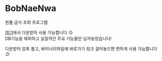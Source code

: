 # BobNaeNwa
윈폼 급식 조회 프로그램

[여기](https://drive.google.com/file/d/13GjZLtqfWw78p0TkU65qdvrFhB5X4Cdh/view?usp=sharing)에서 다운받아 사용 가능합니다 :D  
DB기능을 제외하고 실질적인 주요 기능들만 남겨놓았습니다!  

다운받아 압축 풀고, 바이너리파일에 바로가기 링크 걸어놓으면 편하게 사용 가능합니다 :D  
